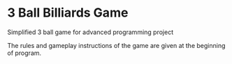 # 3 Ball Billiards Game
 Simplified 3 ball game for advanced programming project
 
 The rules and gameplay instructions of the game are given at the beginning of program.
